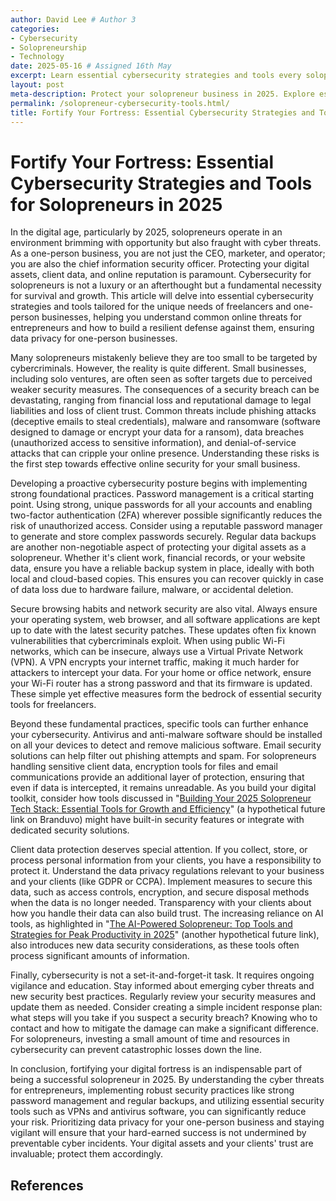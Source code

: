 ```yaml
---
author: David Lee # Author 3
categories:
- Cybersecurity
- Solopreneurship
- Technology
date: 2025-05-16 # Assigned 16th May
excerpt: Learn essential cybersecurity strategies and tools every solopreneur needs to protect their business in 2025.
layout: post
meta-description: Protect your solopreneur business in 2025. Explore essential cybersecurity strategies and tools to fortify your online presence.
permalink: /solopreneur-cybersecurity-tools.html/
title: Fortify Your Fortress: Essential Cybersecurity Strategies and Tools for Solopreneurs in 2025
---
```


# Fortify Your Fortress: Essential Cybersecurity Strategies and Tools for Solopreneurs in 2025

In the digital age, particularly by 2025, solopreneurs operate in an environment brimming with opportunity but also fraught with cyber threats. As a one-person business, you are not just the CEO, marketer, and operator; you are also the chief information security officer. Protecting your digital assets, client data, and online reputation is paramount. Cybersecurity for solopreneurs is not a luxury or an afterthought but a fundamental necessity for survival and growth. This article will delve into essential cybersecurity strategies and tools tailored for the unique needs of freelancers and one-person businesses, helping you understand common online threats for entrepreneurs and how to build a resilient defense against them, ensuring data privacy for one-person businesses.

Many solopreneurs mistakenly believe they are too small to be targeted by cybercriminals. However, the reality is quite different. Small businesses, including solo ventures, are often seen as softer targets due to perceived weaker security measures. The consequences of a security breach can be devastating, ranging from financial loss and reputational damage to legal liabilities and loss of client trust. Common threats include phishing attacks (deceptive emails to steal credentials), malware and ransomware (software designed to damage or encrypt your data for a ransom), data breaches (unauthorized access to sensitive information), and denial-of-service attacks that can cripple your online presence. Understanding these risks is the first step towards effective online security for your small business.

Developing a proactive cybersecurity posture begins with implementing strong foundational practices. Password management is a critical starting point. Using strong, unique passwords for all your accounts and enabling two-factor authentication (2FA) wherever possible significantly reduces the risk of unauthorized access. Consider using a reputable password manager to generate and store complex passwords securely. Regular data backups are another non-negotiable aspect of protecting your digital assets as a solopreneur. Whether it's client work, financial records, or your website data, ensure you have a reliable backup system in place, ideally with both local and cloud-based copies. This ensures you can recover quickly in case of data loss due to hardware failure, malware, or accidental deletion.

Secure browsing habits and network security are also vital. Always ensure your operating system, web browser, and all software applications are kept up to date with the latest security patches. These updates often fix known vulnerabilities that cybercriminals exploit. When using public Wi-Fi networks, which can be insecure, always use a Virtual Private Network (VPN). A VPN encrypts your internet traffic, making it much harder for attackers to intercept your data. For your home or office network, ensure your Wi-Fi router has a strong password and that its firmware is updated. These simple yet effective measures form the bedrock of essential security tools for freelancers.

Beyond these fundamental practices, specific tools can further enhance your cybersecurity. Antivirus and anti-malware software should be installed on all your devices to detect and remove malicious software. Email security solutions can help filter out phishing attempts and spam. For solopreneurs handling sensitive client data, encryption tools for files and email communications provide an additional layer of protection, ensuring that even if data is intercepted, it remains unreadable. As you build your digital toolkit, consider how tools discussed in "[Building Your 2025 Solopreneur Tech Stack: Essential Tools for Growth and Efficiency](/blog/building-your-2025-solopreneur-tech-stack-essential-tools-for-growth-and-efficiency)" (a hypothetical future link on Branduvo) might have built-in security features or integrate with dedicated security solutions.

Client data protection deserves special attention. If you collect, store, or process personal information from your clients, you have a responsibility to protect it. Understand the data privacy regulations relevant to your business and your clients (like GDPR or CCPA). Implement measures to secure this data, such as access controls, encryption, and secure disposal methods when the data is no longer needed. Transparency with your clients about how you handle their data can also build trust. The increasing reliance on AI tools, as highlighted in "[The AI-Powered Solopreneur: Top Tools and Strategies for Peak Productivity in 2025](/blog/the-ai-powered-solopreneur-top-tools-and-strategies-for-peak-productivity-in-2025)" (another hypothetical future link), also introduces new data security considerations, as these tools often process significant amounts of information.

Finally, cybersecurity is not a set-it-and-forget-it task. It requires ongoing vigilance and education. Stay informed about emerging cyber threats and new security best practices. Regularly review your security measures and update them as needed. Consider creating a simple incident response plan: what steps will you take if you suspect a security breach? Knowing who to contact and how to mitigate the damage can make a significant difference. For solopreneurs, investing a small amount of time and resources in cybersecurity can prevent catastrophic losses down the line.

In conclusion, fortifying your digital fortress is an indispensable part of being a successful solopreneur in 2025. By understanding the cyber threats for entrepreneurs, implementing robust security practices like strong password management and regular backups, and utilizing essential security tools such as VPNs and antivirus software, you can significantly reduce your risk. Prioritizing data privacy for your one-person business and staying vigilant will ensure that your hard-earned success is not undermined by preventable cyber incidents. Your digital assets and your clients' trust are invaluable; protect them accordingly.

## References

